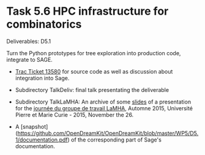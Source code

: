 Task 5.6 HPC infrastructure for combinatorics
=============================================

Deliverables: D5.1

Turn the Python prototypes for tree exploration into production code,
integrate to SAGE.

- [Trac Ticket 13580](http://trac.sagemath.org/ticket/13580) for source
  code as well as discussion about integration into Sage.

- Subdirectory TalkDeliv: final talk presentating the deliverable
  
- Subdirectory TalkLaMHA: An archive of some
  [slides](https://github.com/OpenDreamKit/OpenDreamKit/blob/master/WP5/T5.6/HPC-Combi.pdf)
  of a presentation for the [journée du groupe de travail LaMHA](http://tesson.julien.free.fr/LaMHA/2015/automne.php),
   Automne 2015, Université Pierre et Marie Curie - 2015, November the 26.

- A [snapshot]
  (https://github.com/OpenDreamKit/OpenDreamKit/blob/master/WP5/D5.1/documentation.pdf)
  of the corresponding part of Sage's documentation.

